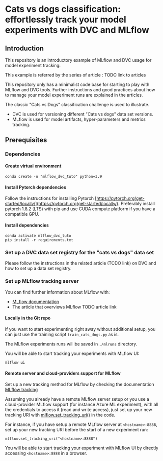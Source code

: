 # Cats vs dogs classification: effortlessly track your model experiments with DVC and MLflow

## Introduction

This repository is an introductory example of MLflow and DVC usage for model experiment tracking.

This example is referred by the series of article : TODO link to articles

This repository only has a minimalist code base for starting to play with MLflow and DVC tools. Further instructions and
good practices about how to manage your model experiment runs are explained in the articles.

The classic "Cats vs Dogs" classification challenge is used to illustrate.

- DVC is used for versioning different "Cats vs dogs" data set versions.
- MLflow is used for model artifacts, hyper-parameters and metrics tracking.

## Prerequisites

### Dependencies

#### Create virtual environment

    conda create -n "mlflow_dvc_tuto" python=3.9

#### Install Pytorch dependencies

Follow the instructions for installing Pytorch [https://pytorch.org/get-started/locally/](https://pytorch.org/get-started/locally/).
Preferably install pytorch 1.8.2 (LTS) with pip and use CUDA compute platform if you have a compatible GPU.

#### Install dependencies

    conda activate mlflow_dvc_tuto
    pip install -r requirements.txt

### Set up a DVC data set registry for the "cats vs dogs" data set

Please follow the instructions in the related article (TODO link) on DVC and how to set up a data set registry.

### Set up MLflow tracking server

You can find further information about MLflow with:
- [MLflow documentation](https://www.mlflow.org/docs/latest/index.html)
- The article that overviews MLflow TODO article link

#### Locally in the Git repo

If you want to start experimenting right away without additional setup, you can just use the training
script `train_cats_dogs.py` as is.

The MLflow experiments runs will be saved in `./mlruns` directory.

You will be able to start tracking your experiments with MLflow UI:

    mlflow ui

#### Remote server and cloud-providers support for MLflow

Set up a new tracking method for MLflow by checking the
documentation [MLflow tracking](https://www.mlflow.org/docs/latest/tracking.html)

Assuming you already have a remote MLflow server setup or you use a cloud-provider MLflow support (for instance Azure ML
experiment), with all the credentials to access it (read and write access), just set up your new tracking URI
with [mlflow.set_tracking_uri()](https://www.mlflow.org/docs/latest/python_api/mlflow.html#mlflow.set_tracking_uri) in
the code.

For instance, if you have setup a remote MLflow server at `<hostname>:8888`, set up your new tracking URI before the
start of a new experiment run:

    mlflow.set_tracking_uri("<hostname>:8888")

You will be able to start tracking your experiment with MLflow UI by directly accessing `<hostname>:8888` in a browser.
